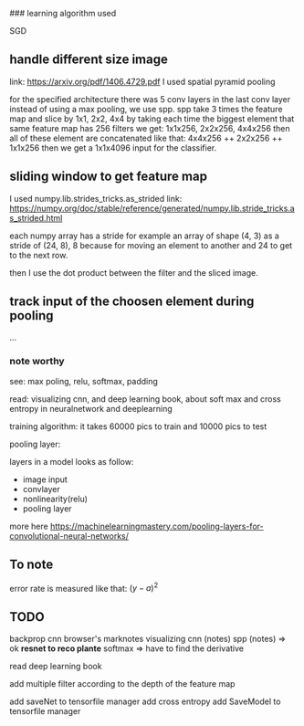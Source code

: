 ### learning algorithm used

SGD

## handle different size image

link: https://arxiv.org/pdf/1406.4729.pdf
I used spatial pyramid pooling

for the specified architecture there was 5 conv layers in the last conv layer instead of using a max pooling, we use spp.
spp take 3 times the feature map and slice by 1x1, 2x2, 4x4 by taking each time the biggest element 
that same feature map has 256 filters we get: 1x1x256, 2x2x256, 4x4x256
then all of these element are concatenated like that: 4x4x256 ++ 2x2x256 ++ 1x1x256
then we get a 1x1x4096 input for the classifier.

## sliding window to get feature map

I used numpy.lib.strides_tricks.as_strided
link: https://numpy.org/doc/stable/reference/generated/numpy.lib.stride_tricks.as_strided.html

each numpy array has a stride for example an array of shape (4, 3) as a stride of (24, 8), 8 because for moving an element to another and 24 to get to the next row.

then I use the dot product between the filter and the sliced image.

## track input of the choosen element during pooling

...

### note worthy

see: max poling, relu, softmax, padding

read: visualizing cnn, and deep learning book, about soft max and cross entropy in neuralnetwork and deeplearning

training algorithm:
it takes 60000 pics to train and 10000 pics to test

pooling layer:

layers in a model looks as follow:
- image input
- convlayer
- nonlinearity(relu)
- pooling layer

more here https://machinelearningmastery.com/pooling-layers-for-convolutional-neural-networks/


## To note

error rate is measured like that: $(y - a)^2$

## TODO



backprop cnn browser's marknotes
visualizing cnn (notes)
spp (notes) => ok
**resnet to reco plante**
softmax => have to find the derivative

read deep learning book

add multiple filter according to the depth of the feature map

add saveNet to tensorfile manager
add cross entropy 
add SaveModel to tensorfile manager